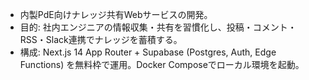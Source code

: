 - 内製PdE向けナレッジ共有Webサービスの開発。
- 目的: 社内エンジニアの情報収集・共有を習慣化し、投稿・コメント・RSS・Slack連携でナレッジを蓄積する。
- 構成: Next.js 14 App Router + Supabase (Postgres, Auth, Edge Functions) を無料枠で運用。Docker Composeでローカル環境を起動。